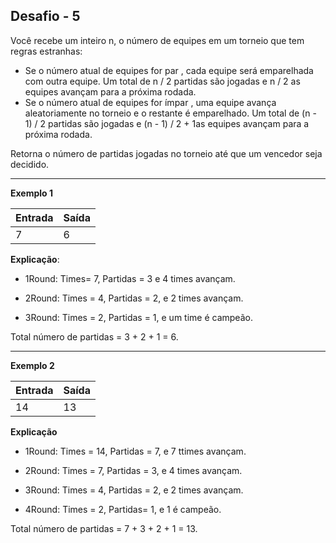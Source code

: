 ## Desafio - 5

Você recebe um inteiro n, o número de equipes em um torneio que tem regras estranhas:

- Se o número atual de equipes for par , cada equipe será emparelhada com outra equipe. Um total de n / 2 partidas são jogadas e n / 2 as equipes avançam para a próxima rodada.
- Se o número atual de equipes for ímpar , uma equipe avança aleatoriamente no torneio e o restante é emparelhado. Um total de (n - 1) / 2 partidas são jogadas e (n - 1) / 2 + 1as equipes avançam para a próxima rodada.

Retorna o número de partidas jogadas no torneio até que um vencedor seja decidido.

------



**Exemplo 1**

| Entrada | Saída |
| ------- | ----- |
| 7       | 6     |

 

**Explicação**: 

- 1Round: Times= 7, Partidas = 3 e 4 times avançam.

- 2Round: Times = 4, Partidas = 2, e 2 times avançam.

- 3Round: Times = 2, Partidas = 1, e um time é campeão.

Total número de partidas = 3 + 2 + 1 = 6.

---



**Exemplo 2**

| Entrada | Saída |
| ------- | ----- |
| 14      | 13    |



**Explicação**

- 1Round: Times = 14, Partidas = 7, e 7 ttimes avançam.

- 2Round: Times = 7, Partidas = 3, e 4 times avançam.

- 3Round: Times = 4, Partidas = 2, e 2 times avançam.

- 4Round: Times = 2, Partidas= 1, e 1 é campeão.

Total número de partidas = 7 + 3 + 2 + 1 = 13.